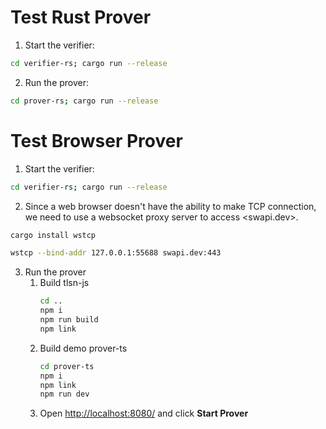 # Test Rust Prover

1. Start the verifier:
```bash
cd verifier-rs; cargo run --release
```
2. Run the prover:
```bash
cd prover-rs; cargo run --release
```

# Test Browser Prover
1. Start the verifier:
```bash
cd verifier-rs; cargo run --release
```
2. Since a web browser doesn't have the ability to make TCP connection, we need to use a websocket proxy server to access <swapi.dev>.
```bash
cargo install wstcp

wstcp --bind-addr 127.0.0.1:55688 swapi.dev:443
```
3. Run the prover
    1. Build tlsn-js
        ```bash
        cd ..
        npm i
        npm run build
        npm link
        ```
    2. Build demo  prover-ts
        ```bash
        cd prover-ts
        npm i
        npm link
        npm run dev
        ```
    3. Open <http://localhost:8080/> and click **Start Prover**